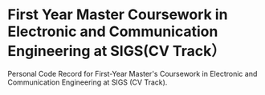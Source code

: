 # First Year Master Coursework in Electronic and Communication Engineering at SIGS(CV Track）
Personal Code Record for First-Year Master's Coursework in Electronic and Communication Engineering at SIGS (CV Track).
